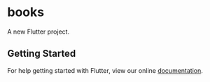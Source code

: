 # books

A new Flutter project.

## Getting Started

For help getting started with Flutter, view our online
[documentation](https://flutter.io/).
